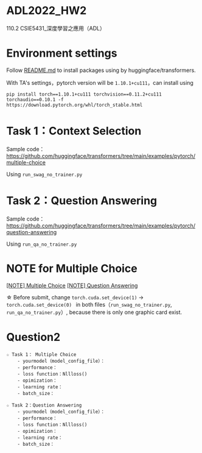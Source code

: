 # ADL2022_HW2
110.2 CSIE5431_深度學習之應用（ADL）

# Environment settings

Follow [README.md](https://github.com/huggingface/transformers/tree/main/examples) to install packages using by huggingface/transformers.

With TA's settings，pytorch version will be ```1.10.1+cu111```，can install using
    
    pip install torch==1.10.1+cu111 torchvision==0.11.2+cu111 torchaudio==0.10.1 -f https://download.pytorch.org/whl/torch_stable.html

# Task 1：Context Selection

Sample code：https://github.com/huggingface/transformers/tree/main/examples/pytorch/multiple-choice

Using ```run_swag_no_trainer.py```

# Task 2：Question Answering
Sample code：https://github.com/huggingface/transformers/tree/main/examples/pytorch/question-answering

Using ```run_qa_no_trainer.py```

# NOTE for Multiple Choice

[[NOTE] Multiple Choice]()
[[NOTE] Question Answering]()

☆ Before submit, change ```torch.cuda.set_device(1)``` -> ```torch.cuda.set_device(0) ``` in both files（```run_swag_no_trainer.py```, ```run_qa_no_trainer.py```）, because there is only one graphic card exist.


# Question2
```
☆ Task 1： Multiple Choice 
    - yourmodel（model_config_file）：　
    - performance：
    - loss function：Nllloss()
    - opimization：
    - learning rate：
    - batch_size：
```
```
☆ Task 2：Question Answering
    - yourmodel（model_config_file）：　
    - performance：
    - loss function：Nllloss()
    - opimization：
    - learning rate：
    - batch_size：
```
